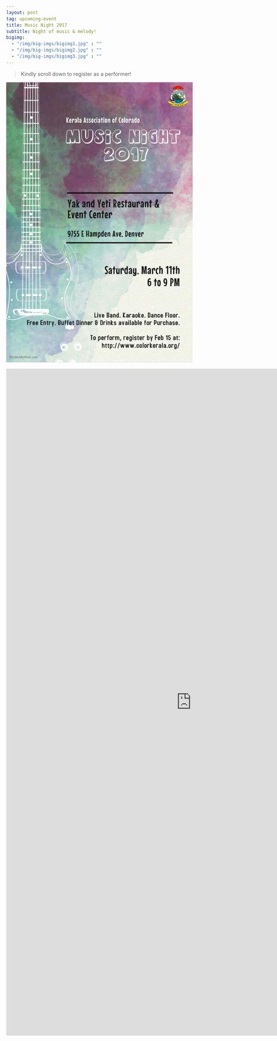 ```yaml
---
layout: post
tag: upcoming-event
title: Music Night 2017
subtitle: Night of music & melody!
bigimg:
  - "/img/big-imgs/bigimg1.jpg" : ""
  - "/img/big-imgs/bigimg2.jpg" : ""
  - "/img/big-imgs/bigimg3.jpg" : ""
---
```

>Kindly scroll down to register as a performer!

![poster of Music Night 2017](/img/music-night-2017.jpg)  

<iframe src="https://docs.google.com/forms/d/e/1FAIpQLScXlfO2jc0zRjh95lrTuuXgk1-YIa2Ixg_0rxBN6HQ5MLQJMQ/viewform?embedded=true" width="999" height="1800" frameborder="0" marginheight="0" marginwidth="0">Loading...</iframe>
